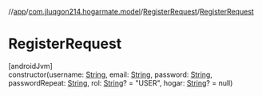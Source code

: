 //[app](../../../index.md)/[com.jluqgon214.hogarmate.model](../index.md)/[RegisterRequest](index.md)/[RegisterRequest](-register-request.md)

# RegisterRequest

[androidJvm]\
constructor(username: [String](https://kotlinlang.org/api/latest/jvm/stdlib/kotlin-stdlib/kotlin/-string/index.html), email: [String](https://kotlinlang.org/api/latest/jvm/stdlib/kotlin-stdlib/kotlin/-string/index.html), password: [String](https://kotlinlang.org/api/latest/jvm/stdlib/kotlin-stdlib/kotlin/-string/index.html), passwordRepeat: [String](https://kotlinlang.org/api/latest/jvm/stdlib/kotlin-stdlib/kotlin/-string/index.html), rol: [String](https://kotlinlang.org/api/latest/jvm/stdlib/kotlin-stdlib/kotlin/-string/index.html)? = &quot;USER&quot;, hogar: [String](https://kotlinlang.org/api/latest/jvm/stdlib/kotlin-stdlib/kotlin/-string/index.html)? = null)
